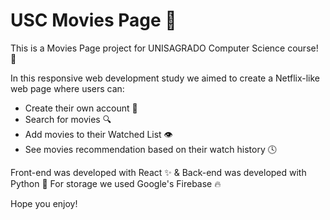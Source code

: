 # USC Movies Page 🎥
This is a Movies Page project for UNISAGRADO Computer Science course! 🤖

In this responsive web development study we aimed to create a Netflix-like web page where users can:

- Create their own account 👤
- Search for movies 🔍
- Add movies to their Watched List 👁️
- See movies recommendation based on their watch history 🕓

Front-end was developed with React ✨ & Back-end was developed with Python 🐍
For storage we used Google's Firebase 🔥

Hope you enjoy!
